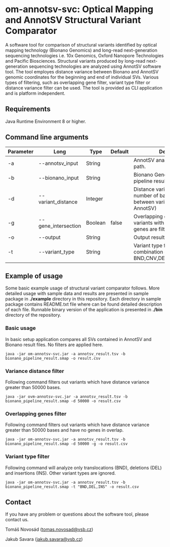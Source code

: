 # om-annotsv-svc: Optical Mapping and AnnotSV Structural Variant Comparator

A software tool for comparison of structural variants identified by optical mapping technology (Bionano Genomics) and long-read next-generation sequencing technologies i.e. 10x Genomics, Oxford Nanopore Technologies and Pacific Biosciences. Structural variants produced by long-read next-generation sequencing technologies are analyzed using AnnotSV software tool. The tool employes distance variance between Bionano and AnnotSV genomic coordinates for the beginning and end of individual SVs. Various types of filtering, such as overlapping gene filter, variant type filter or distance variance filter can be used. The tool is provided as CLI application and is platform independent.

## Requirements
Java Runtime Environment 8 or higher.

## Command line arguments
| Parameter | Long | Type | Default | Description | Required |
| --- | --- | --- | --- | --- | --- |
| -a | --annotsv_input | String || AnnotSV analysis result TSV file path. | \* | 
| -b | --bionano_input | String || Bionano Genomics analysis pipeline result SMAP file path.  | \* |
| -d | --variant_distance | Integer || Distance variance filter (i.e. number of bases difference between variant from OM and AnnotSV) ||
| -g | --gene_intersection | Boolean | false | Overlapping genes filter (i.e. variants with non-overlapping genes are filtered out) ||
| -o | --output | String || Output result file path. | \* |
| -t | --variant_type | String || Variant type filter. Any combination of BND,CNV,DEL,INS,DUP,INV,UNK. ||

## Example of usage
Some basic example usage of structural variant comparator follows. More detailed usage with sample data and results are presented in sample package in <b>./example</b> directory in this repository. Each directory in sample package contains README.txt file where can be found detailed description of each file. Runnable binary version of the application is presented in <b>./bin</b> directory of the repository.

### Basic usage
In basic setup application compares all SVs contained in AnnotSV and Bionano result files. No filters are applied here.

```console
java -jar om-annotsv-svc.jar -a annotsv_result.tsv -b bionano_pipeline_result.smap -o result.csv
```

### Variance distance filter
Following command filters out variants which have distance variance greater than 50000 bases.

```consolev
java -jar ovm-annotsv-svc.jar -a annotsv_result.tsv -b bionano_pipeline_result.smap -d 50000 -o result.csv 
```

### Overlapping genes filter 
Following command filters out variants which have distance variance greater than 50000 bases and have no genes in overlap.

```console
java -jar om-annotsv-svc.jar -a annotsv_result.tsv -b bionano_pipeline_result.smap -d 50000 -g -o result.csv 
```

### Variant type filter
Following command will analyze only translocations (BND), deletions (DEL) and insertions (INS). Other variant types are ignored.

```console
java -jar om-annotsv-svc.jar -a annotsv_result.tsv -b bionano_pipeline_result.smap -t "BND,DEL,INS" -o result.csv 
```

## Contact
If you have any problem or questions about the software tool, please contact us.

Tomáš Novosád (tomas.novosad@vsb.cz)

Jakub Savara (jakub.savara@vsb.cz)

